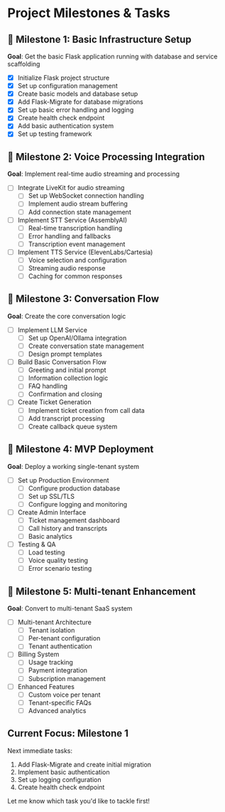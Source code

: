 # Project Milestones & Tasks

## 🎯 Milestone 1: Basic Infrastructure Setup
**Goal**: Get the basic Flask application running with database and service scaffolding

- [x] Initialize Flask project structure
- [x] Set up configuration management
- [x] Create basic models and database setup
- [x] Add Flask-Migrate for database migrations
- [x] Set up basic error handling and logging
- [x] Create health check endpoint
- [x] Add basic authentication system
- [x] Set up testing framework

## 🎯 Milestone 2: Voice Processing Integration
**Goal**: Implement real-time audio streaming and processing

- [ ] Integrate LiveKit for audio streaming
  - [ ] Set up WebSocket connection handling
  - [ ] Implement audio stream buffering
  - [ ] Add connection state management
- [ ] Implement STT Service (AssemblyAI)
  - [ ] Real-time transcription handling
  - [ ] Error handling and fallbacks
  - [ ] Transcription event management
- [ ] Implement TTS Service (ElevenLabs/Cartesia)
  - [ ] Voice selection and configuration
  - [ ] Streaming audio response
  - [ ] Caching for common responses

## 🎯 Milestone 3: Conversation Flow
**Goal**: Create the core conversation logic

- [ ] Implement LLM Service
  - [ ] Set up OpenAI/Ollama integration
  - [ ] Create conversation state management
  - [ ] Design prompt templates
- [ ] Build Basic Conversation Flow
  - [ ] Greeting and initial prompt
  - [ ] Information collection logic
  - [ ] FAQ handling
  - [ ] Confirmation and closing
- [ ] Create Ticket Generation
  - [ ] Implement ticket creation from call data
  - [ ] Add transcript processing
  - [ ] Create callback queue system

## 🎯 Milestone 4: MVP Deployment
**Goal**: Deploy a working single-tenant system

- [ ] Set up Production Environment
  - [ ] Configure production database
  - [ ] Set up SSL/TLS
  - [ ] Configure logging and monitoring
- [ ] Create Admin Interface
  - [ ] Ticket management dashboard
  - [ ] Call history and transcripts
  - [ ] Basic analytics
- [ ] Testing & QA
  - [ ] Load testing
  - [ ] Voice quality testing
  - [ ] Error scenario testing

## 🎯 Milestone 5: Multi-tenant Enhancement
**Goal**: Convert to multi-tenant SaaS system

- [ ] Multi-tenant Architecture
  - [ ] Tenant isolation
  - [ ] Per-tenant configuration
  - [ ] Tenant authentication
- [ ] Billing System
  - [ ] Usage tracking
  - [ ] Payment integration
  - [ ] Subscription management
- [ ] Enhanced Features
  - [ ] Custom voice per tenant
  - [ ] Tenant-specific FAQs
  - [ ] Advanced analytics

## Current Focus: Milestone 1
Next immediate tasks:
1. Add Flask-Migrate and create initial migration
2. Implement basic authentication
3. Set up logging configuration
4. Create health check endpoint

Let me know which task you'd like to tackle first! 